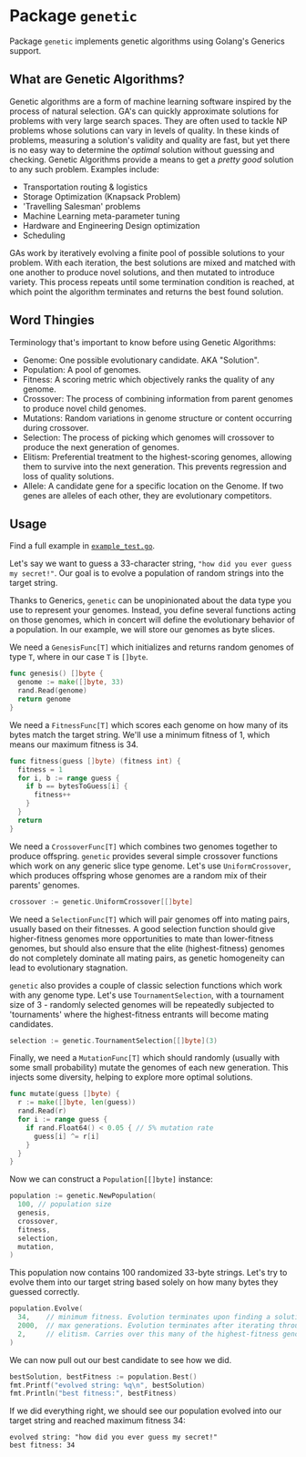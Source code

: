 # Package `genetic`

Package `genetic` implements genetic algorithms using Golang's Generics support.

## What are Genetic Algorithms?

Genetic algorithms are a form of machine learning software inspired by the process of natural selection. GA's can quickly approximate solutions for problems with very large search spaces. They are often used to tackle NP problems whose solutions can vary in levels of quality. In these kinds of problems, measuring a solution's validity and quality are fast, but yet there is no easy way to determine the _optimal_ solution without guessing and checking. Genetic Algorithms provide a means to get a _pretty good_ solution to any such problem. Examples include:

- Transportation routing & logistics
- Storage Optimization (Knapsack Problem)
- 'Travelling Salesman' problems
- Machine Learning meta-parameter tuning
- Hardware and Engineering Design optimization
- Scheduling

GAs work by iteratively evolving a finite pool of possible solutions to your problem. With each iteration, the best solutions are mixed and matched with one another to produce novel solutions, and then mutated to introduce variety. This process repeats until some termination condition is reached, at which point the algorithm terminates and returns the best found solution.

## Word Thingies

Terminology that's important to know before using Genetic Algorithms:

- Genome: One possible evolutionary candidate. AKA "Solution".
- Population: A pool of genomes.
- Fitness: A scoring metric which objectively ranks the quality of any genome.
- Crossover: The process of combining information from parent genomes to produce novel child genomes.
- Mutations: Random variations in genome structure or content occurring during crossover.
- Selection: The process of picking which genomes will crossover to produce the next generation of genomes.
- Elitism: Preferential treatment to the highest-scoring genomes, allowing them to survive into the next generation. This prevents regression and loss of quality solutions.
- Allele: A candidate gene for a specific location on the Genome. If two genes are alleles of each other, they are evolutionary competitors.

## Usage

Find a full example in [`example_test.go`](./example_test.go).

Let's say we want to guess a 33-character string, `"how did you ever guess my secret!"`. Our goal is to evolve a population of random strings into the target string.

Thanks to Generics, `genetic` can be unopinionated about the data type you use to represent your genomes. Instead, you define several functions acting on those genomes, which in concert will define the evolutionary behavior of a population. In our example, we will store our genomes as byte slices.

We need a `GenesisFunc[T]` which initializes and returns random genomes of type `T`, where in our case `T` is `[]byte`.

```go
func genesis() []byte {
  genome := make([]byte, 33)
  rand.Read(genome)
  return genome
}
```

We need a `FitnessFunc[T]` which scores each genome on how many of its bytes match the target string. We'll use a minimum fitness of 1, which means our maximum fitness is 34.

```go
func fitness(guess []byte) (fitness int) {
  fitness = 1
  for i, b := range guess {
    if b == bytesToGuess[i] {
      fitness++
    }
  }
  return
}
```

We need a `CrossoverFunc[T]` which combines two genomes together to produce offspring. `genetic` provides several simple crossover functions which work on any generic slice type genome. Let's use `UniformCrossover`, which produces offspring whose genomes are a random mix of their parents' genomes.

```go
crossover := genetic.UniformCrossover[[]byte]
```

We need a `SelectionFunc[T]` which will pair genomes off into mating pairs, usually based on their fitnesses. A good selection function should give higher-fitness genomes more opportunities to mate than lower-fitness genomes, but should also ensure that the elite (highest-fitness) genomes do not completely dominate all mating pairs, as genetic homogeneity can lead to evolutionary stagnation.

`genetic` also provides a couple of classic selection functions which work with any genome type. Let's use `TournamentSelection`, with a tournament size of 3 - randomly selected genomes will be repeatedly subjected to 'tournaments' where the highest-fitness entrants will become mating candidates.

```go
selection := genetic.TournamentSelection[[]byte](3)
```

Finally, we need a `MutationFunc[T]` which should randomly (usually with some small probability) mutate the genomes of each new generation. This injects some diversity, helping to explore more optimal solutions.

```go
func mutate(guess []byte) {
  r := make([]byte, len(guess))
  rand.Read(r)
  for i := range guess {
    if rand.Float64() < 0.05 { // 5% mutation rate
      guess[i] ^= r[i]
    }
  }
}
```

Now we can construct a `Population[[]byte]` instance:

```go
population := genetic.NewPopulation(
  100, // population size
  genesis,
  crossover,
  fitness,
  selection,
  mutation,
)
```

This population now contains 100 randomized 33-byte strings. Let's try to evolve them into our target string based solely on how many bytes they guessed correctly.

```go
population.Evolve(
  34,    // minimum fitness. Evolution terminates upon finding a solution with this fitness or higher.
  2000,  // max generations. Evolution terminates after iterating through this many generations.
  2,     // elitism. Carries over this many of the highest-fitness genomes from each previous generation into the next.
)
```

We can now pull out our best candidate to see how we did.

```go
bestSolution, bestFitness := population.Best()
fmt.Printf("evolved string: %q\n", bestSolution)
fmt.Println("best fitness:", bestFitness)
```

If we did everything right, we should see our population evolved into our target string and reached maximum fitness 34:

```
evolved string: "how did you ever guess my secret!"
best fitness: 34
```
